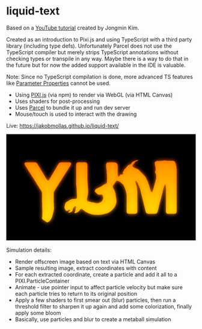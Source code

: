 # liquid-text

Based on a [YouTube tutorial](https://www.youtube.com/watch?v=HMQ9fEX28fk) created by Jongmin Kim.

Created as an introduction to Pixi.js and using TypeScript with a third party library (including type defs). 
Unfortunately Parcel does not use the TypeScript compiler but merely strips TypeScript annotations without checking types or transpile in any way.
Maybe there is a way to do that in the future but for now the added support available in the IDE is valuable.

Note: Since no TypeScript compilation is done, more advanced TS features like [Parameter Properties](https://www.typescriptlang.org/docs/handbook/2/classes.html#parameter-properties) cannot be used.

- Using [PIXI.js](https://pixijs.com/) (via npm) to render via WebGL (via HTML Canvas)
- Uses shaders for post-processing
- Uses [Parcel](https://parceljs.org/) to bundle it up and run dev server
- Mouse/touch is used to interact with the drawing

Live: https://jakobmollas.github.io/liquid-text/

![screenshot](screenshot.png "Screenshot")

Simulation details:
- Render offscreen image based on text via HTML Canvas
- Sample resulting image, extract coordinates with content
- For each extracted coordinate, create a particle and add it all to a PIXI.ParticleContainer
- Animate - use pointer input to affect particle velocity but make sure each particle tries to return to its original position
- Apply a few shaders to first smear out (blur) particles, then run a threshold filter to sharpen it up again and add some colorization, finally apply some bloom
- Basically, use particles and blur to create a metaball simulation
